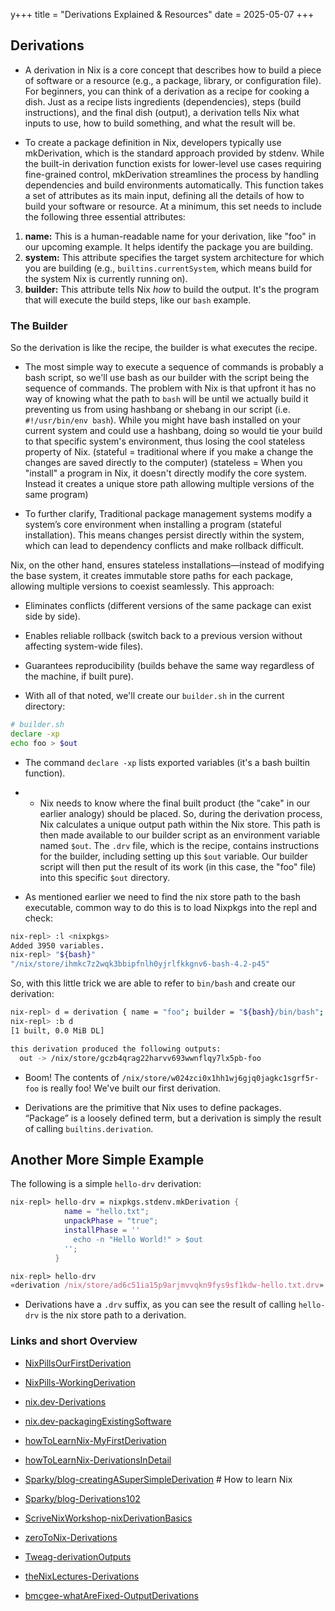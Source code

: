 y+++
title = "Derivations Explained & Resources"
date = 2025-05-07
+++

## Derivations

- A derivation in Nix is a core concept that describes how to build a piece of software or a resource (e.g., a package, library, or configuration file). For beginners, you can think of a derivation as a recipe for cooking a dish. Just as a recipe lists ingredients (dependencies), steps (build instructions), and the final dish (output), a derivation tells Nix what inputs to use, how to build something, and what the result will be.

- To create a package definition in Nix, developers typically use mkDerivation, which is the standard approach provided by stdenv. While the built-in derivation function exists for lower-level use cases requiring fine-grained control, mkDerivation streamlines the process by handling dependencies and build environments automatically. This function takes a set of attributes as its main input, defining all the details of how to build your software or resource. At a minimum, this set needs to include the following three essential attributes:

1.  **name:** This is a human-readable name for your derivation, like "foo" in our upcoming example. It helps identify the package you are building.
2.  **system:** This attribute specifies the target system architecture for which you are building (e.g., `builtins.currentSystem`, which means build for the system Nix is currently running on).
3.  **builder:** This attribute tells Nix _how_ to build the output. It's the program that will execute the build steps, like our `bash` example.

### The Builder

So the derivation is like the recipe, the builder is what executes the recipe.

- The most simple way to execute a sequence of commands is probably a bash script, so we'll use bash as our builder with the script being the sequence of commands. The problem with Nix is that upfront it has no way of knowing what the path to `bash` will be until we actually build it preventing us from using hashbang or shebang in our script (i.e. `#!/usr/bin/env bash`). While you might have bash installed on your current system and could use a hashbang, doing so would tie your build to that specific system's environment, thus losing the cool stateless property of Nix. (stateful = traditional where if you make a change the changes are saved directly to the computer) (stateless = When you "install" a program in Nix, it doesn't directly modify the core system. Instead it creates a unique store path allowing multiple versions of the same program)

- To further clarify, Traditional package management systems modify a system’s core environment when installing a program (stateful installation). This means changes persist directly within the system, which can lead to dependency conflicts and make rollback difficult.

Nix, on the other hand, ensures stateless installations—instead of modifying the base system, it creates immutable store paths for each package, allowing multiple versions to coexist seamlessly. This approach:

- Eliminates conflicts (different versions of the same package can exist side by side).

- Enables reliable rollback (switch back to a previous version without affecting system-wide files).

- Guarantees reproducibility (builds behave the same way regardless of the machine, if built pure).

- With all of that noted, we'll create our `builder.sh` in the current directory:

```bash
# builder.sh
declare -xp
echo foo > $out
```

- The command `declare -xp` lists exported variables (it's a bash builtin function).

- - Nix needs to know where the final built product (the "cake" in our earlier analogy) should be placed. So, during the derivation process, Nix calculates a unique output path within the Nix store. This path is then made available to our builder script as an environment variable named `$out`. The `.drv` file, which is the recipe, contains instructions for the builder, including setting up this `$out` variable. Our builder script will then put the result of its work (in this case, the "foo" file) into this specific `$out` directory.

- As mentioned earlier we need to find the nix store path to the bash executable, common way to do this is to load Nixpkgs into the repl and check:

```bash
nix-repl> :l <nixpkgs>
Added 3950 variables.
nix-repl> "${bash}"
"/nix/store/ihmkc7z2wqk3bbipfnlh0yjrlfkkgnv6-bash-4.2-p45"
```

So, with this little trick we are able to refer to `bin/bash` and create our derivation:

```bash
nix-repl> d = derivation { name = "foo"; builder = "${bash}/bin/bash"; args = [ ./builder.sh ]; system = builtins.currentSystem; }
nix-repl> :b d
[1 built, 0.0 MiB DL]

this derivation produced the following outputs:
  out -> /nix/store/gczb4qrag22harvv693wwnflqy7lx5pb-foo
```

- Boom! The contents of `/nix/store/w024zci0x1hh1wj6gjq0jagkc1sgrf5r-foo` is really foo! We've built our first derivation.

- Derivations are the primitive that Nix uses to define packages. “Package” is a loosely defined term, but a derivation is simply the result of calling `builtins.derivation`.

## Another More Simple Example

The following is a simple `hello-drv` derivation:

```nix
nix-repl> hello-drv = nixpkgs.stdenv.mkDerivation {
            name = "hello.txt";
            unpackPhase = "true";
            installPhase = ''
              echo -n "Hello World!" > $out
            '';
          }

nix-repl> hello-drv
«derivation /nix/store/ad6c51ia15p9arjmvvqkn9fys9sf1kdw-hello.txt.drv»
```

- Derivations have a `.drv` suffix, as you can see the result of calling `hello-drv` is the nix store path to a derivation.

### Links and short Overview

- [NixPillsOurFirstDerivation](https://nixos.org/guides/nix-pills/06-our-first-derivation)

- [NixPills-WorkingDerivation](https://nixos.org/guides/nix-pills/07-working-derivation)

- [nix.dev-Derivations](https://nix.dev/manual/nix/2.24/language/derivations)

- [nix.dev-packagingExistingSoftware](https://nix.dev/tutorials/packaging-existing-software)

- [howToLearnNix-MyFirstDerivation](https://ianthehenry.com/posts/how-to-learn-nix/my-first-derivation/)

- [howToLearnNix-DerivationsInDetail](https://ianthehenry.com/posts/how-to-learn-nix/derivations-in-detail/)

- [Sparky/blog-creatingASuperSimpleDerivation](https://www.sam.today/blog/creating-a-super-simple-derivation-learning-nix-pt-3) # How to learn Nix

- [Sparky/blog-Derivations102](https://www.sam.today/blog/derivations-102-learning-nix-pt-4)

- [ScriveNixWorkshop-nixDerivationBasics](https://scrive.github.io/nix-workshop/04-derivations/01-derivation-basics.html)

- [zeroToNix-Derivations](https://zero-to-nix.com/concepts/derivations/)

- [Tweag-derivationOutputs](https://www.tweag.io/blog/2021-02-17-derivation-outputs-and-output-paths/)

- [theNixLectures-Derivations](https://ayats.org/blog/nix-tuto-2)

- [bmcgee-whatAreFixed-OutputDerivations](https://bmcgee.ie/posts/2023/02/nix-what-are-fixed-output-derivations-and-why-use-them/)
